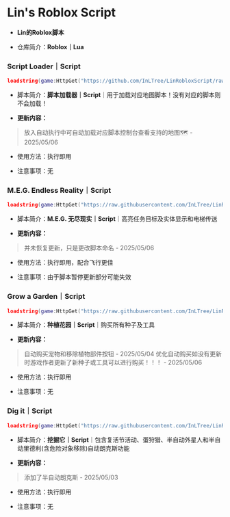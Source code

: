# Lin's Roblox Script
- **Lin的Roblox脚本**
 
- 仓库简介：**Roblox｜Lua**


### Script Loader｜Script

```lua
loadstring(game:HttpGet("https://github.com/InLTree/LinRobloxScript/raw/refs/heads/main/ScriptLoader.lua"))()
```

- 脚本简介：**脚本加载器｜Script**｜用于加载对应地图脚本！没有对应的脚本则不会加载！

- **更新内容：**
> 放入自动执行中可自动加载对应脚本控制台查看支持的地图🗺️ - 2025/05/06

- 使用方法：执行即用

- 注意事项：无

 ### M.E.G. Endless Reality｜Script

```lua
loadstring(game:HttpGet("https://raw.githubusercontent.com/InLTree/LinRobloxScript/refs/heads/main/M.E.G.EndlessRealityScript.lua"))()
```

- 脚本简介：**M.E.G. 无尽现实｜Script**｜高亮任务目标及实体显示和电梯传送

- **更新内容：**
> 并未恢复更新，只是更改脚本命名 - 2025/05/06

- 使用方法：执行即用，配合飞行更佳

- 注意事项：由于脚本暂停更新部分可能失效

### Grow a Garden｜Script

```lua
loadstring(game:HttpGet("https://raw.githubusercontent.com/InLTree/LinRobloxScript/refs/heads/main/GrowaGarden.lua"))()
```

- 脚本简介：**种植花园｜Script**｜购买所有种子及工具

- **更新内容：**
> 自动购买宠物和移除植物部件按钮 - 2025/05/04
> 优化自动购买如没有更新时游戏作者更新了新种子或工具可以进行购买！！！ - 2025/05/06

- 使用方法：执行即用
 
- 注意事项：无

### Dig it｜Script

```lua
loadstring(game:HttpGet("https://raw.githubusercontent.com/InLTree/LinRobloxScript/refs/heads/main/Digit.lua"))()
```

- 脚本简介：**挖掘它｜Script**｜包含复活节活动、蛋狩猎、半自动外星人和半自动里德利(含危险对象移除)自动朗克斯功能

- **更新内容：**
> 添加了半自动朗克斯 - 2025/05/03

- 使用方法：执行即用

- 注意事项：无
